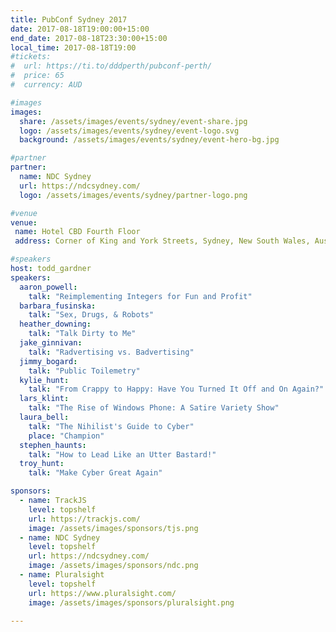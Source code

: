 ```yaml
---
title: PubConf Sydney 2017
date: 2017-08-18T19:00:00+15:00
end_date: 2017-08-18T23:30:00+15:00
local_time: 2017-08-18T19:00
#tickets:
#  url: https://ti.to/dddperth/pubconf-perth/
#  price: 65
#  currency: AUD

#images
images:
  share: /assets/images/events/sydney/event-share.jpg
  logo: /assets/images/events/sydney/event-logo.svg
  background: /assets/images/events/sydney/event-hero-bg.jpg

#partner
partner:
  name: NDC Sydney
  url: https://ndcsydney.com/
  logo: /assets/images/events/sydney/partner-logo.png

#venue
venue:
 name: Hotel CBD Fourth Floor
 address: Corner of King and York Streets, Sydney, New South Wales, Australia

#speakers
host: todd_gardner
speakers:
  aaron_powell:
    talk: "Reimplementing Integers for Fun and Profit"
  barbara_fusinska:
    talk: "Sex, Drugs, & Robots"
  heather_downing:
    talk: "Talk Dirty to Me"
  jake_ginnivan:
    talk: "Radvertising vs. Badvertising"
  jimmy_bogard:
    talk: "Public Toilemetry"
  kylie_hunt:
    talk: "From Crappy to Happy: Have You Turned It Off and On Again?"
  lars_klint:
    talk: "The Rise of Windows Phone: A Satire Variety Show"
  laura_bell:
    talk: "The Nihilist's Guide to Cyber"
    place: "Champion"
  stephen_haunts:
    talk: "How to Lead Like an Utter Bastard!"
  troy_hunt:
    talk: "Make Cyber Great Again"

sponsors:
  - name: TrackJS
    level: topshelf
    url: https://trackjs.com/
    image: /assets/images/sponsors/tjs.png
  - name: NDC Sydney
    level: topshelf
    url: https://ndcsydney.com/
    image: /assets/images/sponsors/ndc.png
  - name: Pluralsight
    level: topshelf
    url: https://www.pluralsight.com/
    image: /assets/images/sponsors/pluralsight.png

---
```

